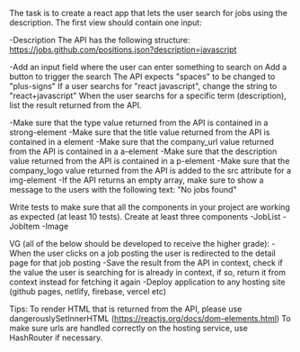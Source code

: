 
The task is to create a react app that lets the user search for jobs using the description. The first view should contain one input:

-Description
The API has the following structure:
https://jobs.github.com/positions.json?description=javascript

-Add an input field where the user can enter something to search on Add a button to trigger the search
The API expects "spaces" to be changed to "plus-signs"
If a user searchs for "react javascript", change the string to "react+javascript"
When the user searchs for a specific term (description), list the result returned from the API.

-Make sure that the type value returned from the API is contained in a strong-element
-Make sure that the title value returned from the API is contained in a element
-Make sure that the company_url value returned from the API is contained in a a-element
-Make sure that the description value returned from the API is contained in a p-element
-Make sure that the company_logo value returned from the API is added to the src attribute for a img-element
-If the API returns an empty array, make sure to show a message to the users with the following text: "No jobs found"
  
 

Write tests to make sure that all the components in your project are working as expected (at least 10 tests).
Create at least three components 
-JobList
-JobItem
-Image

VG (all of the below should be developed to receive the higher grade):
-When the user clicks on a job posting the user is redirected to the detail page for that job posting
-Save the result from the API in context, check if the value the user is searching for is already in context, if so, return it from context instead for fetching it again
-Deploy application to any hosting site (github pages, netlify, firebase, vercel etc)

Tips:
To render HTML that is returned from the API, please use dangerouslySetInnerHTML (https://reactjs.org/docs/dom-elements.html)
To make sure urls are handled correctly on the hosting service, use HashRouter if necessary.
